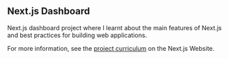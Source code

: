 ## Next.js Dashboard

Next.js dashboard project where I learnt about the main features of Next.js and best practices for building web applications.

For more information, see the [project curriculum](https://nextjs.org/learn) on the Next.js Website.
